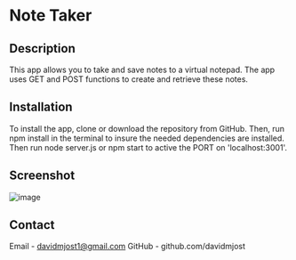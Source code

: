 # Note Taker

## Description

This app allows you to take and save notes to a virtual notepad. The app uses GET and POST functions to create and retrieve these notes.

## Installation

To install the app, clone or download the repository from GitHub. Then, run npm install in the terminal to insure the needed dependencies are installed. Then run node server.js or npm start to active the PORT on 'localhost:3001'.

## Screenshot

![image](https://user-images.githubusercontent.com/82765414/135693778-5435d046-1dfa-4a3c-8be1-584ef9ded092.png)

## Contact

Email - davidmjost1@gmail.com
GitHub - github.com/davidmjost
